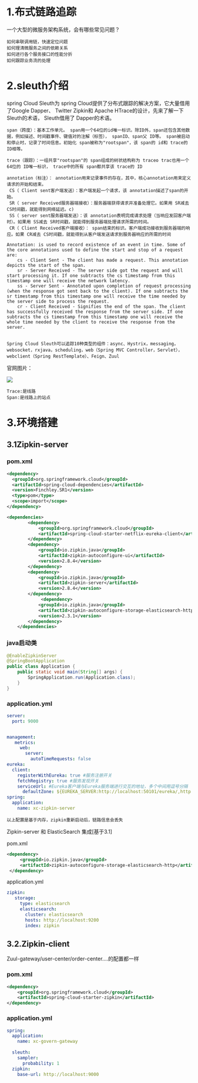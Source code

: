 # 1.布式链路追踪

一个大型的微服务架构系统，会有哪些常见问题？

```
如何串联调用链，快速定位问题
如何理清微服务之间的依赖关系
如何进行各个服务接口的性能分折
如何跟踪业务流的处理
```



# 2.sleuth介绍

spring Cloud Sleuth为 spring Cloud提供了分布式跟踪的解决方案，它大量借用了Google Dapper、 Twitter Zipkin和 Apache HTrace的设计，先来了解一下 Sleuth的术语， Sleuth借用了 Dapper的术语。



```
span（跨度）：基本工作单元。 span用一个64位的id唯一标识。除ID外，span还包含其他数据，例如描述、时间戳事件、键值对的注解（标签）， spanID、span父 ID等。 span被启动和停止时，记录了时间信息。初始化 span被称为"rootspan"，该 span的 id和 trace的 ID相等。

trace（跟踪）：一组共享"rootspan"的 span组成的树状结构称为 traceo trac也用一个64位的 ID唯一标识， trace中的所有 span都共享该 trace的 ID

annotation（标注）： annotation用来记录事件的存在，其中，核心annotation用来定义请求的开始和结束。
 CS（ Client sent客户端发送）：客户端发起一个请求，该 annotation描述了span的开 始。 
 SR（ server Received服务器端接收）：服务器端获得请求并准备处理它。如果用 SR减去 CS时间戳，就能得到网络延迟。c) 
 SS（ server sent服务器端发送）：该 annotation表明完成请求处理（当响应发回客户端时）。如果用 SS减去 SR时间戳，就能得到服务器端处理请求所需的时间。
 CR（ Client Received客户端接收）： span结束的标识。客户端成功接收到服务器端的响应。如果 CR减去 CS时间戳，就能得到从客户端发送请求到服务器响应的所需的时间

Annotation: is used to record existence of an event in time. Some of the core annotations used to define the start and stop of a request are:
	cs - Client Sent - The client has made a request. This annotation depicts the start of the span.
	sr - Server Received - The server side got the request and will start processing it. If one subtracts the cs timestamp from this timestamp one will receive the network latency.
	ss - Server Sent - Annotated upon completion of request processing (when the response got sent back to the client). If one subtracts the sr timestamp from this timestamp one will receive the time needed by the server side to process the request.
	cr - Client Received - Signifies the end of the span. The client has successfully received the response from the server side. If one subtracts the cs timestamp from this timestamp one will receive the whole time needed by the client to receive the response from the server.


Spring Cloud Sleuth可以追踪10种类型的组件：async、Hystrix，messaging，websocket，rxjava，scheduling，web（Spring MVC Controller，Servlet），webclient（Spring RestTemplate）、Feign、Zuul
```



官网图片：

![](https://raw.githubusercontent.com/spring-cloud/spring-cloud-sleuth/master/docs/src/main/asciidoc/images/trace-id.png)



```
Trace:是线路
Span:是线路上的站点
```



# 3.环境搭建

## 3.1Zipkin-server

### pom.xml

```xml
<dependency>
  <groupId>org.springframework.cloud</groupId>
  <artifactId>spring-cloud-dependencies</artifactId>
  <version>Finchley.SR1</version>
  <type>pom</type>
  <scope>import</scope>
</dependency>

<dependencies>
        <dependency>
            <groupId>org.springframework.cloud</groupId>
            <artifactId>spring-cloud-starter-netflix-eureka-client</artifactId>
        </dependency>
        <dependency>
            <groupId>io.zipkin.java</groupId>
            <artifactId>zipkin-autoconfigure-ui</artifactId>
            <version>2.8.4</version>
        </dependency>
        <dependency>
            <groupId>io.zipkin.java</groupId>
            <artifactId>zipkin-server</artifactId>
            <version>2.8.4</version>
        </dependency>
 			 <dependency>
            <groupId>io.zipkin.java</groupId>
            <artifactId>zipkin-autoconfigure-storage-elasticsearch-http</artifactId>
            <version>2.3.1</version>
        </dependency>
    </dependencies>
```



### java启动类

```java
@EnableZipkinServer
@SpringBootApplication
public class Application {
    public static void main(String[] args) {
        SpringApplication.run(Application.class);
    }
}
```



### application.yml

```yml
server:
  port: 9000


management:
   metrics:
     web:
       server:
         autoTimeRequests: false
eureka:
  client:
    registerWithEureka: true #服务注册开关
    fetchRegistry: true #服务发现开关
    serviceUrl: #Eureka客户端与Eureka服务端进行交互的地址，多个中间用逗号分隔
      defaultZone: ${EUREKA_SERVER:http://localhost:50101/eureka/,http://localhost:50102/eureka/}
spring:
  application:
    name: xc-zipkin-server
```



```
以上配置是基于内存，zipkin重新启动后，链路信息会丢失
```



 Zipkin-server 和 ElasticSearch 集成[基于3.1]

pom.xml

```xml
<dependency>
     <groupId>io.zipkin.java</groupId>
     <artifactId>zipkin-autoconfigure-storage-elasticsearch-http</artifactId>
 </dependency>
```



application.yml

```yaml
zipkin:
   storage:
     type: elasticsearch
     elasticsearch:
       cluster: elasticsearch
       hosts: http://localhost:9200
       index: zipkin
```







## 3.2.Zipkin-client



Zuul-gateway/user-center/order-center….的配置都一样



### pom.xml

```xml
<dependency>
	<groupId>org.springframework.cloud</groupId>
	<artifactId>spring-cloud-starter-zipkin</artifactId>
</dependency>
```



### application.yml

```yaml
spring:
  application:
    name: xc-govern-gateway
    
  sleuth:
    sampler:
      probability: 1
  zipkin:
    base-url: http://localhost:9000
```







